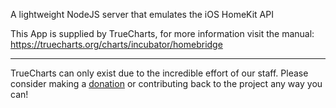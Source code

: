 A lightweight NodeJS server that emulates the iOS HomeKit API

This App is supplied by TrueCharts, for more information visit the manual: https://truecharts.org/charts/incubator/homebridge

---

TrueCharts can only exist due to the incredible effort of our staff.
Please consider making a [donation](https://truecharts.org/docs/about/sponsor) or contributing back to the project any way you can!
